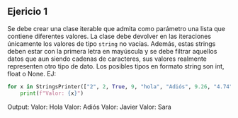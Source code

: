 ## Ejericio 1

Se debe crear una clase iterable que admita como parámetro una lista que contiene diferentes valores. La clase debe devolver en las iteraciones únicamente los valores de tipo `string` no vacías. Además, estas strings deben estar con la primera letra en mayúscula y se debe filtrar aquellos datos que aun siendo cadenas de caracteres, sus valores realmente representen otro tipo de dato. Los posibles tipos en formato string son int, float o None. EJ:

```python
for x in StringsPrinter(["2", 2, True, 9, "hola", "Adiós", 9.26, "4.74", "javier", "Sara", None]):
    print(f"Valor: {x}")
```

Output:
    Valor: Hola
    Valor: Adiós
    Valor: Javier
    Valor: Sara
